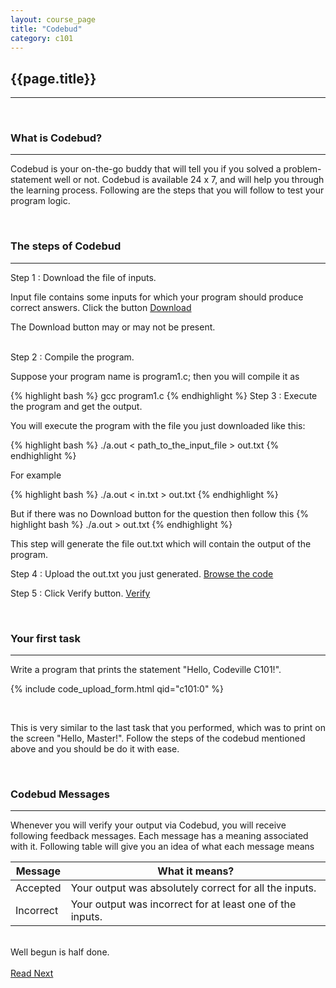 ```yaml
---
layout: course_page
title: "Codebud"
category: c101
---
```

<h2 id="first-program" class="clay">{{page.title}}</h2>
<hr class="large orange" />

<ul id="agenda"></ul>

<br/>
<h3 id="what-is-codebud">What is Codebud?</h3>
<hr class="large orange" />
<p><span class="orabge bold">Codebud</span> is your on-the-go buddy that will tell you if you solved a problem-statement well or not. Codebud is available 24 x 7, and will help you through the learning process. Following are the steps that you will follow to test your program logic.</p>

<br/>
<h3 id="steps">The steps of Codebud</h3>
<hr class="large orange" />
<span class="light-green">Step 1</span> : Download the file of inputs.<p>Input file contains some inputs for which your program should produce correct answers. Click the button
	<a class="btn btn-default" href="" role="button">Download</a>
</p>
<div class="arial italic note purple">
	<p>The Download button may or may not be present.</p>
</div><br/>
<span class="light-green">Step 2</span> : Compile the program.<p>Suppose your program name is <span class="italic">program1.c</span>; then you will compile it as</p>
{% highlight bash %}
	gcc program1.c
{% endhighlight %}
<span class="light-green">Step 3</span> : Execute the program and get the output.<br/><p>You will execute the program with the file you just downloaded like this:</p>
{% highlight bash %}
	./a.out < path_to_the_input_file > out.txt
{% endhighlight %}
<p>For example</p>
{% highlight bash %}
	./a.out < in.txt > out.txt
{% endhighlight %}

<p>But if there was no Download button for the question then follow this</li>
{% highlight bash %}
	./a.out > out.txt
{% endhighlight %}
	
<p>This step will generate the file <span class="italic">out.txt</span> which will contain the output of the program.</p>
	
<p><span class="light-green">Step 4</span> : Upload the <span class="italic">out.txt</span> you just generated.
	<a class="btn btn-default" href="" role="button">Browse the code</a>
</p>
<p><span class="light-green">Step 5</span> : Click Verify button.
	<a class="btn btn-default" href="" role="button">Verify</a>
</p>
<br/>
<h3 id="first-task">Your first task</h3>
<hr class="large orange" />
<div class="code-statement clay">
	<p class="code-question">
		Write a program that prints the statement "Hello, Codeville C101!".
	</p>
	<p class="code-form">{% include code_upload_form.html qid="c101:0" %}</p>
</div>
<br/>
<div class="arial italic note purple">
	<p>This is very similar to the last task that you performed, which was to print on the screen "Hello, Master!". Follow the steps of the codebud mentioned above and you should be do it with ease.</p>
</div>

<br/>
<h3 id="codebud-messages">Codebud Messages</h3>
<hr class="large orange" />
<p>Whenever you will verify your output via Codebud, you will receive following feedback messages. Each message has a meaning associated with it. Following table will give you an idea of what each message means</p>
<table class="table table-hover">
<thead>
	<tr>
		<th>Message</th>
		<th>What it means?</th>
	</tr>
</thead>
<tbody>
	<tr>
		<td>Accepted</td>
		<td>Your output was absolutely correct for all the inputs.</td>
	</tr>
	<tr>
		<td>Incorrect</td>
		<td>Your output was incorrect for at least one of the inputs.</td>
	</tr>
</tbody>
</table>

<br/>
<div class="arial bold italic text-center clay thought"><span class="orange">Well</span> begun is <span class="orange">half done</span>.</div>

<br/>
<a class="btn btn-default" href="{{ "" }}">Read Next</a>